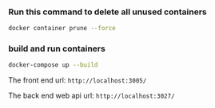 ### Run this command to delete all unused containers

```bash
docker container prune --force
```

### build and run containers

```bash
docker-compose up --build
```

The front end url: `http://localhost:3005/` <br/>

The back end web api url: `http://localhost:3027/`
